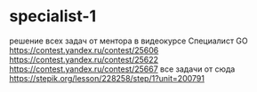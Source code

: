 # specialist-1

решение всех задач от ментора в видеокурсе Специалист GO 
https://contest.yandex.ru/contest/25606
https://contest.yandex.ru/contest/25622
https://contest.yandex.ru/contest/25667
все задачи от сюда 
https://stepik.org/lesson/228258/step/1?unit=200791